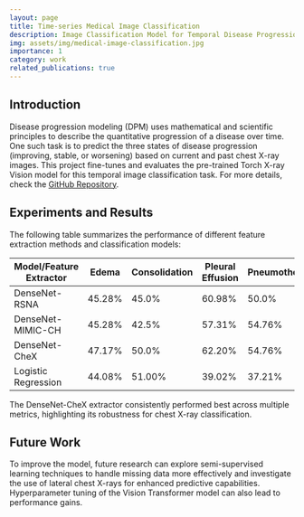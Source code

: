 ```yaml
---
layout: page
title: Time-series Medical Image Classification
description: Image Classification Model for Temporal Disease Progression of Chest X-ray dataset
img: assets/img/medical-image-classification.jpg
importance: 1
category: work
related_publications: true
---
```


## Introduction

Disease progression modeling (DPM) uses mathematical and scientific principles to describe the quantitative progression of a disease over time. One such task is to predict the three states of disease progression (improving, stable, or worsening) based on current and past chest X-ray images. This project fine-tunes and evaluates the pre-trained Torch X-ray Vision model for this temporal image classification task. For more details, check the [GitHub Repository](https://github.com/vaibhavg152/TimeSeriesMedicalImageClassification).

## Experiments and Results

The following table summarizes the performance of different feature extraction methods and classification models:

| **Model/Feature Extractor** | **Edema** | **Consolidation** | **Pleural Effusion** | **Pneumothorax** | **Pneumonia** | **Average Accuracy** |
|----------------------------|-----------|-------------------|----------------------|------------------|--------------|---------------------|
| DenseNet-RSNA               | 45.28%    | 45.0%             | 60.98%               | 50.0%            | 61.70%       | 53.70%              |
| DenseNet-MIMIC-CH           | 45.28%    | 42.5%             | 57.31%               | 54.76%           | 63.83%       | 53.40%              |
| DenseNet-CheX               | 47.17%    | 50.0%             | 62.20%               | 54.76%           | 63.83%       | 56.40%              |
| Logistic Regression         | 44.08%    | 51.00%            | 39.02%               | 37.21%           | 56.13%       | 45.49%              |

The DenseNet-CheX extractor consistently performed best across multiple metrics, highlighting its robustness for chest X-ray classification.

## Future Work

To improve the model, future research can explore semi-supervised learning techniques to handle missing data more effectively and investigate the use of lateral chest X-rays for enhanced predictive capabilities. Hyperparameter tuning of the Vision Transformer model can also lead to performance gains.